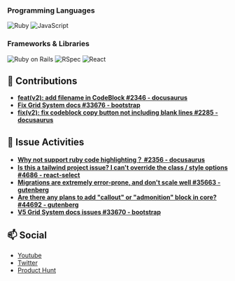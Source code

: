 ### Programming Languages
![Ruby](https://img.shields.io/badge/-Ruby-CC342D?style=flat&logo=ruby&logoColor=white)
![JavaScript](https://img.shields.io/badge/-JavaScript-F7DF1E?style=flat&logo=javascript&logoColor=black)

### Frameworks & Libraries
![Ruby on Rails](https://img.shields.io/badge/-Ruby%20on%20Rails-CC0000?style=flat&logo=ruby-on-rails&logoColor=white)
![RSpec](https://img.shields.io/badge/-RSpec-CC0000?style=flat&logo=ruby&logoColor=white)
![React](https://img.shields.io/badge/-React-61DAFB?style=flat&logo=react&logoColor=black)


## 🌟 Contributions

- **[feat(v2): add filename in CodeBlock #2346 - docusaurus](https://github.com/facebook/docusaurus/pull/2346)**
- **[Fix Grid System docs #33676 - bootstrap](https://github.com/twbs/bootstrap/pull/33676)**
- **[fix(v2): fix codeblock copy button not including blank lines #2285 - docusaurus](https://github.com/facebook/docusaurus/pull/2285)**


## 📝 Issue Activities

- **[Why not support ruby code highlighting？ #2356 - docusaurus](https://github.com/facebook/docusaurus/issues/2356#issuecomment-594997777)**
- **[Is this a tailwind project issue? I can't override the class / style options #4686 - react-select](https://github.com/JedWatson/react-select/issues/4686#issuecomment-1042403119)**
- **[Migrations are extremely error-prone, and don't scale well #35663 - gutenberg](https://github.com/WordPress/gutenberg/discussions/35663#discussioncomment-1712737)**
- **[Are there any plans to add "callout" or "admonition" block in core? #44692 - gutenberg](https://github.com/WordPress/gutenberg/discussions/44692)**
- **[V5 Grid System docs issues #33670 - bootstrap](https://github.com/twbs/bootstrap/issues/33670)**


## 📫 Social

- [Youtube](https://www.linkedin.com/in/kohheepeace)
- [Twitter](https://twitter.com/kohheepeace)
- [Product Hunt](https://kohheepeace.com)
